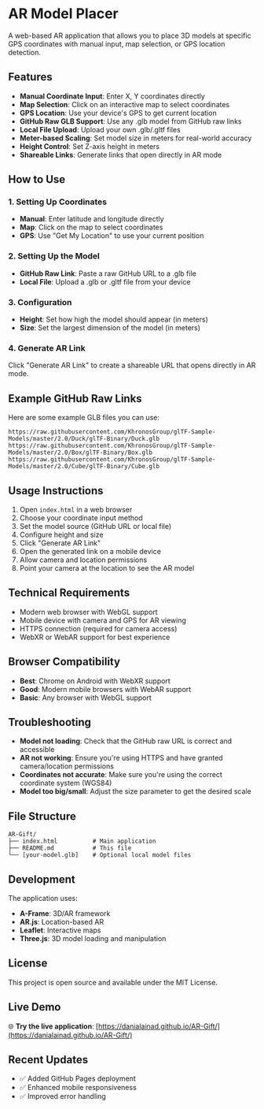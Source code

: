 # AR Model Placer

A web-based AR application that allows you to place 3D models at specific GPS coordinates with manual input, map selection, or GPS location detection.

## Features

- **Manual Coordinate Input**: Enter X, Y coordinates directly
- **Map Selection**: Click on an interactive map to select coordinates
- **GPS Location**: Use your device's GPS to get current location
- **GitHub Raw GLB Support**: Use any .glb model from GitHub raw links
- **Local File Upload**: Upload your own .glb/.gltf files
- **Meter-based Scaling**: Set model size in meters for real-world accuracy
- **Height Control**: Set Z-axis height in meters
- **Shareable Links**: Generate links that open directly in AR mode

## How to Use

### 1. Setting Up Coordinates
- **Manual**: Enter latitude and longitude directly
- **Map**: Click on the map to select coordinates
- **GPS**: Use "Get My Location" to use your current position

### 2. Setting Up the Model
- **GitHub Raw Link**: Paste a raw GitHub URL to a .glb file
- **Local File**: Upload a .glb or .gltf file from your device

### 3. Configuration
- **Height**: Set how high the model should appear (in meters)
- **Size**: Set the largest dimension of the model (in meters)

### 4. Generate AR Link
Click "Generate AR Link" to create a shareable URL that opens directly in AR mode.

## Example GitHub Raw Links

Here are some example GLB files you can use:

```
https://raw.githubusercontent.com/KhronosGroup/glTF-Sample-Models/master/2.0/Duck/glTF-Binary/Duck.glb
https://raw.githubusercontent.com/KhronosGroup/glTF-Sample-Models/master/2.0/Box/glTF-Binary/Box.glb
https://raw.githubusercontent.com/KhronosGroup/glTF-Sample-Models/master/2.0/Cube/glTF-Binary/Cube.glb
```

## Usage Instructions

1. Open `index.html` in a web browser
2. Choose your coordinate input method
3. Set the model source (GitHub URL or local file)
4. Configure height and size
5. Click "Generate AR Link"
6. Open the generated link on a mobile device
7. Allow camera and location permissions
8. Point your camera at the location to see the AR model

## Technical Requirements

- Modern web browser with WebGL support
- Mobile device with camera and GPS for AR viewing
- HTTPS connection (required for camera access)
- WebXR or WebAR support for best experience

## Browser Compatibility

- **Best**: Chrome on Android with WebXR support
- **Good**: Modern mobile browsers with WebAR support
- **Basic**: Any browser with WebGL support

## Troubleshooting

- **Model not loading**: Check that the GitHub raw URL is correct and accessible
- **AR not working**: Ensure you're using HTTPS and have granted camera/location permissions
- **Coordinates not accurate**: Make sure you're using the correct coordinate system (WGS84)
- **Model too big/small**: Adjust the size parameter to get the desired scale

## File Structure

```
AR-Gift/
├── index.html          # Main application
├── README.md           # This file
└── [your-model.glb]    # Optional local model files
```

## Development

The application uses:
- **A-Frame**: 3D/AR framework
- **AR.js**: Location-based AR
- **Leaflet**: Interactive maps
- **Three.js**: 3D model loading and manipulation

## License

This project is open source and available under the MIT License.

## Live Demo

🌐 **Try the live application**: [https://danialainad.github.io/AR-Gift/](https://danialainad.github.io/AR-Gift/)

## Recent Updates

- ✅ Added GitHub Pages deployment
- ✅ Enhanced mobile responsiveness
- ✅ Improved error handling
